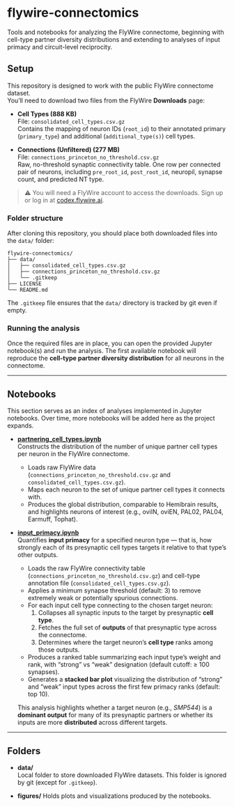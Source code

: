 # flywire-connectomics
Tools and notebooks for analyzing the FlyWire connectome, beginning with cell-type partner diversity distributions and extending to analyses of input primacy and circuit-level reciprocity.

## Setup

This repository is designed to work with the public FlyWire connectome dataset.  
You’ll need to download two files from the FlyWire **Downloads** page:  

- **Cell Types (888 KB)**  
  File: `consolidated_cell_types.csv.gz`  
  Contains the mapping of neuron IDs (`root_id`) to their annotated primary (`primary_type`) and additional (`additional_type(s)`) cell types.  

- **Connections (Unfiltered) (277 MB)**  
  File: `connections_princeton_no_threshold.csv.gz`  
  Raw, no-threshold synaptic connectivity table. One row per connected pair of neurons, including `pre_root_id`, `post_root_id`, neuropil, synapse count, and predicted NT type.  

> ⚠️ You will need a FlyWire account to access the downloads. Sign up or log in at [codex.flywire.ai](https://codex.flywire.ai).

### Folder structure

After cloning this repository, you should place both downloaded files into the `data/` folder:

```text
flywire-connectomics/
├── data/
│   ├── consolidated_cell_types.csv.gz
│   ├── connections_princeton_no_threshold.csv.gz
│   └── .gitkeep
├── LICENSE
└── README.md
```

The `.gitkeep` file ensures that the `data/` directory is tracked by git even if empty.

### Running the analysis

Once the required files are in place, you can open the provided Jupyter notebook(s) and run the analysis. The first available notebook will reproduce the **cell-type partner diversity distribution** for all neurons in the connectome.

---

## Notebooks

This section serves as an index of analyses implemented in Jupyter notebooks. Over time, more notebooks will be added here as the project expands.

- [**partnering_cell_types.ipynb**](partnering_cell_types.ipynb)  
  Constructs the distribution of the number of unique partner cell types per neuron in the FlyWire connectome.  
  - Loads raw FlyWire data (`connections_princeton_no_threshold.csv.gz` and `consolidated_cell_types.csv.gz`).  
  - Maps each neuron to the set of unique partner cell types it connects with.  
  - Produces the global distribution, comparable to Hemibrain results, and highlights neurons of interest (e.g., oviIN, oviEN, PAL02, PAL04, Earmuff, Tophat).

- [**input_primacy.ipynb**](input_primacy.ipynb)  
  Quantifies **input primacy** for a specified neuron type — that is, how strongly each of its presynaptic cell types targets it relative to that type’s other outputs.  
  - Loads the raw FlyWire connectivity table (`connections_princeton_no_threshold.csv.gz`) and cell-type annotation file (`consolidated_cell_types.csv.gz`).  
  - Applies a minimum synapse threshold (default: 3) to remove extremely weak or potentially spurious connections.  
  - For each input cell type connecting to the chosen target neuron:
    1. Collapses all synaptic inputs to the target by presynaptic **cell type**.  
    2. Fetches the full set of **outputs** of that presynaptic type across the connectome.  
    3. Determines where the target neuron’s **cell type** ranks among those outputs.  
  - Produces a ranked table summarizing each input type’s weight and rank, with “strong” vs “weak” designation (default cutoff: ≥ 100 synapses).  
  - Generates a **stacked bar plot** visualizing the distribution of “strong” and “weak” input types across the first few primacy ranks (default: top 10).  

  This analysis highlights whether a target neuron (e.g., *SMP544*) is a **dominant output** for many of its presynaptic partners or whether its inputs are more **distributed** across different targets.

---

## Folders

- **data/**  
  Local folder to store downloaded FlyWire datasets. This folder is ignored by git (except for `.gitkeep`).  

- **figures/**
  Holds plots and visualizations produced by the notebooks.

